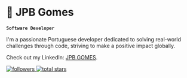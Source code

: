 # 🎯 JPB Gomes

**`Software Developer`**

I'm a passionate Portuguese developer dedicated to solving real-world challenges through code, striving to make a positive impact globally.

Check out my LinkedIn: [JPB GOMES](https://www.linkedin.com/in/jpbgomes/).

<p align="left">
    <a href="https://github.com/jpbgomes?tab=followers">
        <img alt="followers" title="Follow me on Github" src="https://custom-icon-badges.demolab.com/github/followers/jpbgomes?color=236ad3&labelColor=1155ba&style=for-the-badge&logo=person-add&label=Follow&logoColor=white"/>
    </a>
    <a href="https://github.com/jpbgomes?tab=repositories&sort=stargazers">
        <img alt="total stars" title="Total stars on GitHub" src="https://custom-icon-badges.demolab.com/github/stars/jpbgomes?color=55960c&style=for-the-badge&labelColor=488207&logo=star"/>
    </a>
</p>
